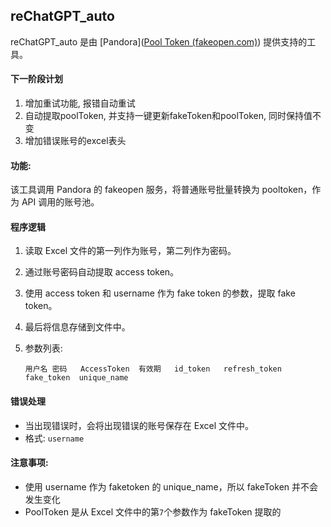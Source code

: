 ## reChatGPT_auto

reChatGPT_auto 是由 [Pandora]([Pool Token (fakeopen.com)](https://ai.fakeopen.com/pool)) 提供支持的工具。

#### 下一阶段计划

1. 增加重试功能, 报错自动重试
2. 自动提取poolToken, 并支持一键更新fakeToken和poolToken, 同时保持值不变
3. 增加错误账号的excel表头

#### 功能:

该工具调用 Pandora 的 fakeopen 服务，将普通账号批量转换为 pooltoken，作为 API 调用的账号池。

#### 程序逻辑

1. 读取 Excel 文件的第一列作为账号，第二列作为密码。

2. 通过账号密码自动提取 access token。

3. 使用 access token 和 username 作为 fake token 的参数，提取 fake token。

4. 最后将信息存储到文件中。

5. 参数列表:

   `用户名	密码	 AccessToken  有效期   id_token   refresh_token	fake_token	unique_name`

#### 错误处理

- 当出现错误时，会将出现错误的账号保存在 Excel 文件中。
- 格式: `username`

#### 注意事项:

- 使用 username 作为 faketoken 的 unique_name，所以 fakeToken 并不会发生变化
- PoolToken 是从 Excel 文件中的第`7`个参数作为 fakeToken 提取的
